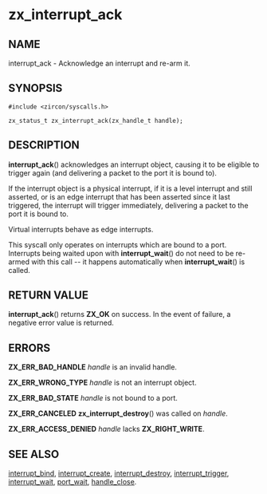 # zx_interrupt_ack

## NAME

interrupt_ack - Acknowledge an interrupt and re-arm it.

## SYNOPSIS

```
#include <zircon/syscalls.h>

zx_status_t zx_interrupt_ack(zx_handle_t handle);

```

## DESCRIPTION

**interrupt_ack**() acknowledges an interrupt object, causing it to be eligible
to trigger again (and delivering a packet to the port it is bound to).

If the interrupt object is a physical interrupt, if it is a level interrupt and
still asserted, or is an edge interrupt that has been asserted since it last
triggered, the interrupt will trigger immediately, delivering a packet to the
port it is bound to.

Virtual interrupts behave as edge interrupts.

This syscall only operates on interrupts which are bound to a port.  Interrupts
being waited upon with **interrupt_wait**() do not need to be re-armed with this
call -- it happens automatically when **interrupt_wait**() is called.

## RETURN VALUE

**interrupt_ack**() returns **ZX_OK** on success. In the event
of failure, a negative error value is returned.

## ERRORS

**ZX_ERR_BAD_HANDLE** *handle* is an invalid handle.

**ZX_ERR_WRONG_TYPE** *handle* is not an interrupt object.

**ZX_ERR_BAD_STATE** *handle* is not bound to a port.

**ZX_ERR_CANCELED**  **zx_interrupt_destroy**() was called on *handle*.

**ZX_ERR_ACCESS_DENIED** *handle* lacks **ZX_RIGHT_WRITE**.

## SEE ALSO

[interrupt_bind](interrupt_bind.md),
[interrupt_create](interrupt_create.md),
[interrupt_destroy](interrupt_destroy.md),
[interrupt_trigger](interrupt_trigger.md),
[interrupt_wait](interrupt_wait.md),
[port_wait](port_wait.md),
[handle_close](handle_close.md).
